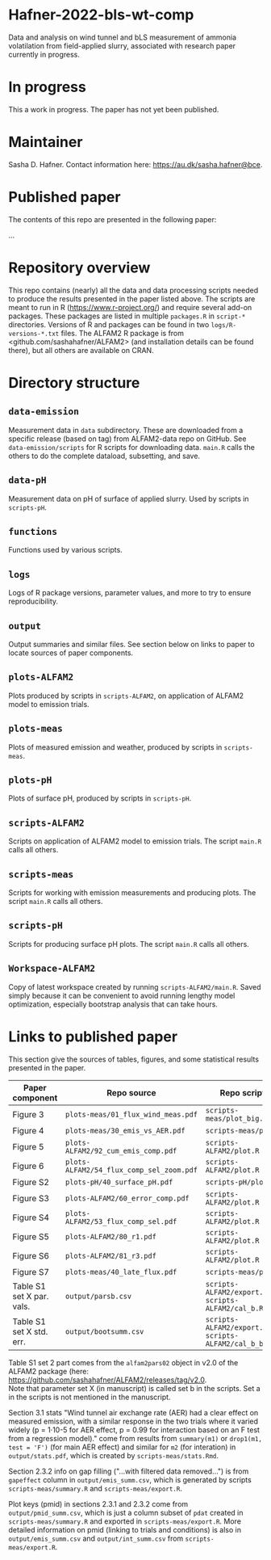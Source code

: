 # Hafner-2022-bls-wt-comp
Data and analysis on wind tunnel and bLS measurement of ammonia volatilation from field-applied slurry, associated with research paper currently in progress.

# In progress
This a work in progress.
The paper has not yet been published.

# Maintainer
Sasha D. Hafner.
Contact information here: <https://au.dk/sasha.hafner@bce>.

# Published paper
The contents of this repo are presented in the following paper:

...


# Repository overview
This repo contains (nearly) all the data and data processing scripts needed to produce the results presented in the paper listed above.
The scripts are meant to run in R (<https://www.r-project.org/>) and require several add-on packages.
These packages are listed in multiple `packages.R` in `script-*` directories.
Versions of R and packages can be found in two `logs/R-versions-*.txt` files.
The ALFAM2 R package is from <github.com/sashahafner/ALFAM2> (and installation details can be found there), but all others are available on CRAN.

# Directory structure

## `data-emission`
Measurement data in `data` subdirectory.
These are downloaded from a specific release (based on tag) from ALFAM2-data repo on GitHub.
See `data-emission/scripts` for R scripts for downloading data.
`main.R` calls the others to do the complete dataload, subsetting, and save.

## `data-pH`
Measurement data on pH of surface of applied slurry.
Used by scripts in `scripts-pH`.

## `functions`
Functions used by various scripts.

## `logs`
Logs of R package versions, parameter values, and more to try to ensure reproducibility.

## `output`
Output summaries and similar files.
See section below on links to paper to locate sources of paper components.

## `plots-ALFAM2`
Plots produced by scripts in `scripts-ALFAM2`, on application of ALFAM2 model to emission trials.

## `plots-meas`
Plots of measured emission and weather, produced by scripts in `scripts-meas`.

## `plots-pH`
Plots of surface pH, produced by scripts in `scripts-pH`.

## `scripts-ALFAM2`
Scripts on application of ALFAM2 model to emission trials.
The script `main.R` calls all others.

## `scripts-meas`
Scripts for working with emission measurements and producing plots.
The script `main.R` calls all others.

## `scripts-pH`
Scripts for producing surface pH plots.
The script `main.R` calls all others.

## `Workspace-ALFAM2`
Copy of latest workspace created by running `scripts-ALFAM2/main.R`.
Saved simply because it can be convenient to avoid running lengthy model optimization, especially bootstrap analysis that can take hours.

# Links to published paper
This section give the sources of tables, figures, and some statistical results presented in the paper.

| Paper component          |  Repo source                             |  Repo scripts             |
|-----------------         |-----------------                         |---------------            |
|    Figure 3              | `plots-meas/01_flux_wind_meas.pdf`       | `scripts-meas/plot_big.R` |
|    Figure 4              | `plots-meas/30_emis_vs_AER.pdf`          | `scripts-meas/plot.R`     |
|    Figure 5              | `plots-ALFAM2/92_cum_emis_comp.pdf`      | `scripts-ALFAM2/plot.R`   |
|    Figure 6              | `plots-ALFAM2/54_flux_comp_sel_zoom.pdf` | `scripts-ALFAM2/plot.R`   |
|    Figure S2             | `plots-pH/40_surface_pH.pdf`             | `scripts-pH/plot.R`       |
|    Figure S3             | `plots-ALFAM2/60_error_comp.pdf`         | `scripts-ALFAM2/plot.R`   |
|    Figure S4             | `plots-ALFAM2/53_flux_comp_sel.pdf`      | `scripts-ALFAM2/plot.R`   |
|    Figure S5             | `plots-ALFAM2/80_r1.pdf`                 | `scripts-ALFAM2/plot.R`   |
|    Figure S6             | `plots-ALFAM2/81_r3.pdf`                 | `scripts-ALFAM2/plot.R`   |
|    Figure S7             | `plots-meas/40_late_flux.pdf`            | `scripts-meas/plot.R`     |
|Table S1 set X par. vals. | `output/parsb.csv`                       | `scripts-ALFAM2/export.R`  `scripts-ALFAM2/cal_b.R`|
|Table S1 set X std. err.  | `output/bootsumm.csv`                    | `scripts-ALFAM2/export.R` `scripts-ALFAM2/cal_b_boot.R` |


Table S1 set 2 part comes from the `alfam2pars02` object in v2.0 of the ALFAM2 package (here: <https://github.com/sashahafner/ALFAM2/releases/tag/v2.0>.  
Note that parameter set X (in manuscript) is called set b in the scripts.
Set a in the scripts is not mentioned in the manuscript.

Section 3.1 stats "Wind tunnel air exchange rate (AER) had a clear effect on measured emission, with a similar response in the two trials where it varied widely (p = 1·10-5 for AER effect, p = 0.99 for interaction based on an F test from a regression model)." come from results from `summary(m1)` or `drop1(m1, test = 'F')` (for main AER effect) and similar for `m2` (for interation) in `output/stats.pdf`, which is created by `scripts-meas/stats.Rmd`.

Section 2.3.2 info on gap filling ("...with filtered data removed...") is from `gapeffect` column in `output/emis_summ.csv`, which is generated by scripts `scripts-meas/summary.R` and `scripts-meas/export.R`.

Plot keys (pmid) in sections 2.3.1 and 2.3.2 come from `output/pmid_summ.csv`, which is just a column subset of `pdat` created in `scripts-meas/summary.R` and exported in `scripts-meas/export.R`.
More detailed information on pmid (linking to trials and conditions) is also in `output/emis_summ.csv` and `output/int_summ.csv` from `scripts-meas/export.R`.
